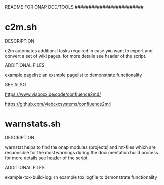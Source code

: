README FOR ONAP DOC/TOOLS
#########################

c2m.sh
================================================================================
DESCRIPTION

c2m automates additional tasks required in case you want to export and convert a
set of wiki pages. for more details see header of the script.

ADDITIONAL FILES

example.pagelist: an example pagelist to demonstrate functionality

SEE ALSO

https://www.viaboxx.de/code/confluence2md/

https://github.com/viaboxxsystems/confluence2md


warnstats.sh
================================================================================
DESCRIPTION

warnstat helps to find the onap modules (projects) and rst-files which are
responsible for the most warnings during the documentation build process. for
more details see header of the script.

ADDITIONAL FILES

example-tox-build-log: an example tox logfile to demonstrate functionality

